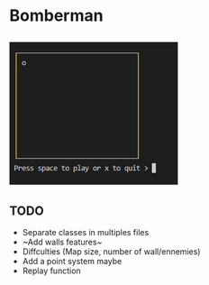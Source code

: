 # Bomberman
![Bomberman](bomberman.PNG "Bomberman")
---
## TODO
- Separate classes in multiples files
- ~Add walls features~
- Diffculties (Map size, number of wall/ennemies)
- Add a point system maybe
- Replay function
